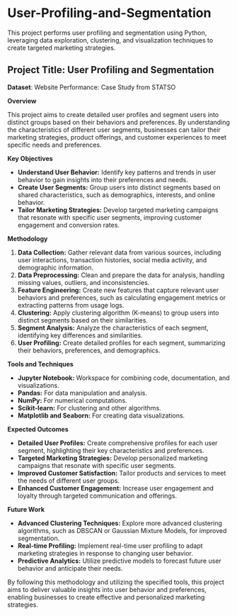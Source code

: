 # User-Profiling-and-Segmentation
This project performs user profiling and segmentation using Python, leveraging data exploration, clustering, and visualization techniques to create targeted marketing strategies.
## **Project Title: User Profiling and Segmentation**
**Dataset**: Website Performance: Case Study from STATSO

**Overview**

This project aims to create detailed user profiles and segment users into distinct groups based on their behaviors and preferences. By understanding the characteristics of different user segments, businesses can tailor their marketing strategies, product offerings, and customer experiences to meet specific needs and preferences.

**Key Objectives**

* **Understand User Behavior:** Identify key patterns and trends in user behavior to gain insights into their preferences and needs.
* **Create User Segments:** Group users into distinct segments based on shared characteristics, such as demographics, interests, and online behavior.
* **Tailor Marketing Strategies:** Develop targeted marketing campaigns that resonate with specific user segments, improving customer engagement and conversion rates.

**Methodology**

1. **Data Collection:** Gather relevant data from various sources, including user interactions, transaction histories, social media activity, and demographic information.
2. **Data Preprocessing:** Clean and prepare the data for analysis, handling missing values, outliers, and inconsistencies.
3. **Feature Engineering:** Create new features that capture relevant user behaviors and preferences, such as calculating engagement metrics or extracting patterns from usage logs.
4. **Clustering:** Apply clustering algorithm (K-means) to group users into distinct segments based on their similarities.
5. **Segment Analysis:** Analyze the characteristics of each segment, identifying key differences and similarities.
6. **User Profiling:** Create detailed profiles for each segment, summarizing their behaviors, preferences, and demographics.

**Tools and Techniques**

* **Jupyter Notebook:** Workspace for combining code, documentation, and visualizations.
* **Pandas:** For data manipulation and analysis.
* **NumPy:** For numerical computations.
* **Scikit-learn:** For clustering and other algorithms.
* **Matplotlib and Seaborn:** For creating data visualizations.


**Expected Outcomes**

* **Detailed User Profiles:** Create comprehensive profiles for each user segment, highlighting their key characteristics and preferences.
* **Targeted Marketing Strategies:** Develop personalized marketing campaigns that resonate with specific user segments.
* **Improved Customer Satisfaction:** Tailor products and services to meet the needs of different user groups.
* **Enhanced Customer Engagement:** Increase user engagement and loyalty through targeted communication and offerings.

**Future Work**

* **Advanced Clustering Techniques:** Explore more advanced clustering algorithms, such as DBSCAN or Gaussian Mixture Models, for improved segmentation.
* **Real-time Profiling:** Implement real-time user profiling to adapt marketing strategies in response to changing user behavior.
* **Predictive Analytics:** Utilize predictive models to forecast future user behavior and anticipate their needs.

By following this methodology and utilizing the specified tools, this project aims to deliver valuable insights into user behavior and preferences, enabling businesses to create effective and personalized marketing strategies.

